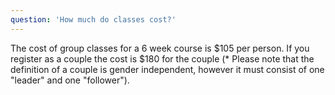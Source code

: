 ```yaml
---
question: 'How much do classes cost?'
---
```


The cost of group classes for a 6 week course is $105 per person. If you register as a couple the cost is $180 for the couple (\* Please note that the definition of a couple is gender independent, however it must consist of one "leader" and one "follower").

